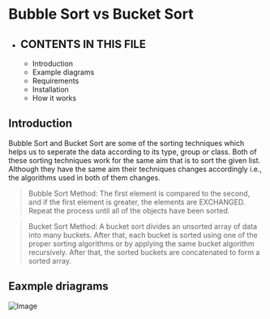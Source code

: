 # Bubble Sort vs Bucket Sort

* ## CONTENTS IN THIS FILE
  * Introduction
  * Example diagrams 
  * Requirements
  * Installation
  * How it works
 
 ## Introduction
 Bubble Sort and Bucket Sort are some of the sorting techniques which helps us to seperate the data according to its type, group or class. Both of these sorting techniques work for the same aim that is to sort the given list. Although they have the same aim their techniques changes accordingly i.e., the algorithms used in both of them changes.
  >Bubble Sort Method:
  The first element is compared to the second, and if the first element is greater, the elements are EXCHANGED. Repeat the process until all of the objects have been sorted.

>Bucket Sort Method:
  A bucket sort divides an unsorted array of data into many buckets. After that, each bucket is sorted using one of the proper sorting algorithms or by applying the same bucket algorithm recursively. After that, the sorted buckets are concatenated to form a sorted array.  
  
  ## Eaxmple driagrams
  ![Image](https://miro.medium.com/max/776/1*7QsZkfrRGhAu5yxxeDdzsA.png)
  
